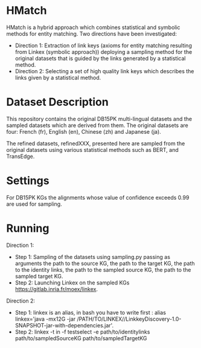 # HMatch 

HMatch is a hybrid approach which combines statistical and symbolic methods for entity matching. Two directions have been investigated:
- Direction 1: Extraction of link keys (axioms for entity matching resulting from Linkex (symbolic approach)) deploying a sampling method for the original datasets that is guided by the links generated by a statistical method.
- Direction 2: Selecting a set of high quality link keys which describes the links given by a statistical method.

# Dataset Description

This repository contains the original DB15PK multi-lingual datasets and the sampled datasets which are derived from them.
The original datasets are four: French (fr), English (en), Chinese (zh) and Japanese (ja).

The refined datasets, refinedXXX, presented here are sampled from the original datasets using various statistical methods such as BERT, and TransEdge.

# Settings
For DB15PK KGs the alignments whose value of confidence exceeds 0.99 are used for sampling. 

# Running
Direction 1:

- Step 1: Sampling of the datasets using sampling.py passing as arguments the path to the source KG, the path to the target KG, the path to the identity links, the path to the sampled source KG, the path to the sampled target KG.
- Step 2: Launching Linkex on the sampled KGs https://gitlab.inria.fr/moex/linkex.
  
Direction 2:
- Step 1: linkex is an alias, in bash you have to write first : alias  linkex='java -mx12G -jar  /PATH/TO/LINKEX//LinkkeyDiscovery-1.0-SNAPSHOT-jar-with-dependencies.jar'.
- Step 2:   linkex  -t in -f testselect -e path/to/identitylinks path/to/sampledSourceKG path/to/sampledTargetKG
